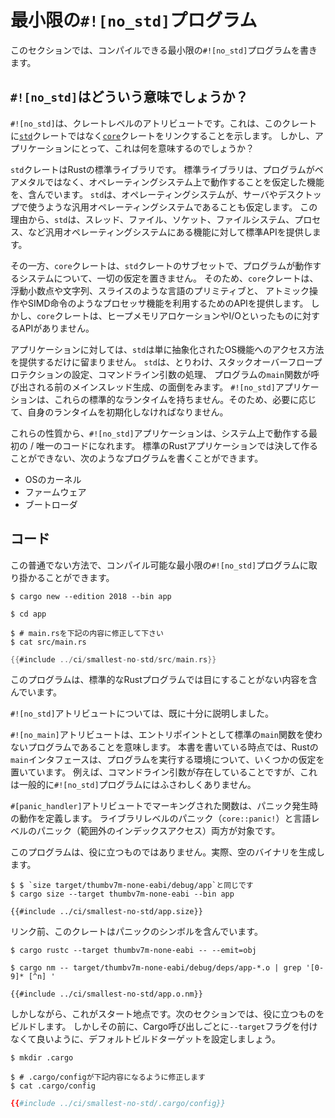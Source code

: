 <!-- # The smallest `#![no_std]` program -->

# 最小限の`#![no_std]`プログラム

<!-- In this section we'll write the smallest `#![no_std]` program that *compiles*. -->

このセクションでは、コンパイルできる最小限の`#![no_std]`プログラムを書きます。

<!-- ## What does `#![no_std]` mean? -->

## `#![no_std]`はどういう意味でしょうか？

<!-- 
`#![no_std]` is a crate level attribute that indicates that the crate will link to the [`core`] crate
instead of the [`std`] crate, but what does this mean for applications?
 -->

`#![no_std]`は、クレートレベルのアトリビュートです。これは、このクレートに[`std`]クレートではなく[`core`]クレートをリンクすることを示します。
しかし、アプリケーションにとって、これは何を意味するのでしょうか？

[`core`]: https://doc.rust-lang.org/core/
[`std`]: https://doc.rust-lang.org/std/

<!-- 
The `std` crate is Rust's standard library. It contains functionality that assumes that the program
will run on an operating system rather than [*directly on the metal*]. `std` also assumes that the
operating system is a general purpose operating system, like the ones one would find in servers and
desktops. For this reason, `std` provides a standard API over functionality one usually finds in
such operating systems: Threads, files, sockets, a filesystem, processes, etc.
 -->

`std`クレートはRustの標準ライブラリです。
標準ライブラリは、プログラムがベアメタルではなく、オペレーティングシステム上で動作することを仮定した機能を、含んでいます。
`std`は、オペレーティングシステムが、サーバやデスクトップで使うような汎用オペレーティングシステムであることも仮定します。
この理由から、`std`は、スレッド、ファイル、ソケット、ファイルシステム、プロセス、など汎用オペレーティングシステムにある機能に対して標準APIを提供します。

<!-- [*directly on the metal*]: https://en.wikipedia.org/wiki/Bare_machine -->

[*ベアメタル*]: https://en.wikipedia.org/wiki/Bare_machine

<!-- 
On the other hand, the `core` crate is a subset of the `std` crate that makes zero assumptions about
the system the program will run on. As such, it provides APIs for language primitives like floats,
strings and slices, as well as APIs that expose processor features like atomic operations and SIMD
instructions. However it lacks APIs for anything that involves heap memory allocations and I/O.
 -->

その一方、`core`クレートは、`std`クレートのサブセットで、プログラムが動作するシステムについて、一切の仮定を置きません。
そのため、`core`クレートは、浮動小数点や文字列、スライスのような言語のプリミティブと、
アトミック操作やSIMD命令のようなプロセッサ機能を利用するためのAPIを提供します。
しかし、`core`クレートは、ヒープメモリアロケーションやI/Oといったものに対するAPIがありません。

<!-- 
For an application, `std` does more than just providing a way to access OS abstractions. `std` also
takes care of, among other things, setting up stack overflow protection, processing command line
arguments and spawning the main thread before a program's `main` function is invoked. A `#![no_std]`
application lacks all that standard runtime, so it must initialize its own runtime, if any is
required.
 -->

アプリケーションに対しては、`std`は単に抽象化されたOS機能へのアクセス方法を提供するだけに留まりません。
`std`は、とりわけ、スタックオーバーフロープロテクションの設定、コマンドライン引数の処理、
プログラムの`main`関数が呼び出される前のメインスレッド生成、の面倒をみます。
`#![no_std]`アプリケーションは、これらの標準的なランタイムを持ちません。そのため、必要に応じて、自身のランタイムを初期化しなければなりません。

<!-- 
Because of these properties, a `#![no_std]` application can be the first and / or the only code that
runs on a system. It can be many things that a standard Rust application can never be, for example:
- The kernel of an OS.
- Firmware.
- A bootloader.
 -->

これらの性質から、`#![no_std]`アプリケーションは、システム上で動作する最初の / 唯一のコードになれます。
標準のRustアプリケーションでは決して作ることができない、次のようなプログラムを書くことができます。

- OSのカーネル
- ファームウェア
- ブートローダ

<!-- ## The code -->

## コード

<!-- With that out of the way, we can move on to the smallest `#![no_std]` program that compiles: -->

この普通でない方法で、コンパイル可能な最小限の`#![no_std]`プログラムに取り掛かることができます。

``` console
$ cargo new --edition 2018 --bin app

$ cd app
```

``` console
$ # main.rsを下記の内容に修正して下さい
$ cat src/main.rs
```

``` rust
{{#include ../ci/smallest-no-std/src/main.rs}}
```

<!-- This program contains some things that you won't see in standard Rust programs: -->

このプログラムは、標準的なRustプログラムでは目にすることがない内容を含んでいます。

<!-- The `#![no_std]` attribute which we have already extensively covered. -->

`#![no_std]`アトリビュートについては、既に十分に説明しました。

<!-- 
The `#![no_main]` attribute which means that the program won't use the standard `main` function as
its entry point. At the time of writing, Rust's `main` interface makes some assumptions about the
environment the program executes in: For example, it assumes the existence of command line
arguments, so in general, it's not appropriate for `#![no_std]` programs.
 -->

`#![no_main]`アトリビュートは、エントリポイントとして標準の`main`関数を使わないプログラムであることを意味します。
本書を書いている時点では、Rustの`main`インタフェースは、プログラムを実行する環境について、いくつかの仮定を置いています。
例えば、コマンドライン引数が存在していることですが、これは一般的に`#![no_std]`プログラムにはふさわしくありません。

<!-- 
The `#[panic_handler]` attribute. The function marked with this attribute defines the behavior
of panics, both library level panics (`core::panic!`) and language level panics (out of bounds
indexing).
 -->

`#[panic_handler]`アトリビュートでマーキングされた関数は、パニック発生時の動作を定義します。
ライブラリレベルのパニック（`core::panic!`）と言語レベルのパニック（範囲外のインデックスアクセス）両方が対象です。

<!-- This program doesn't produce anything useful. In fact, it will produce an empty binary. -->

このプログラムは、役に立つものではありません。実際、空のバイナリを生成します。

``` console
$ $ `size target/thumbv7m-none-eabi/debug/app`と同じです
$ cargo size --target thumbv7m-none-eabi --bin app
```

``` text
{{#include ../ci/smallest-no-std/app.size}}
```

<!-- Before linking the crate does contain the panicking symbol. -->

リンク前、このクレートはパニックのシンボルを含んでいます。

``` console
$ cargo rustc --target thumbv7m-none-eabi -- --emit=obj

$ cargo nm -- target/thumbv7m-none-eabi/debug/deps/app-*.o | grep '[0-9]* [^n] '
```

``` text
{{#include ../ci/smallest-no-std/app.o.nm}}
```

<!-- 
However, it's our starting point. In the next section, we'll build something useful. But before
continuing, let's set a default build target to avoid having to pass the `--target` flag to every
Cargo invocation.
 -->

しかしながら、これがスタート地点です。次のセクションでは、役に立つものをビルドします。
しかしその前に、Cargo呼び出しごとに`--target`フラグを付けなくて良いように、デフォルトビルドターゲットを設定しましょう。

``` console
$ mkdir .cargo

$ # .cargo/configが下記内容になるように修正します
$ cat .cargo/config
```

``` toml
{{#include ../ci/smallest-no-std/.cargo/config}}
```
